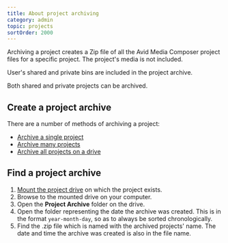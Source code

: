 ```yaml
---
title: About project archiving
category: admin
topic: projects
sortOrder: 2000
---
```


Archiving a project creates a Zip file of all the Avid Media Composer project files for a specific project.
The project's media is not included.

User's shared and private bins are included in the project archive.

Both shared and private projects can be archived.

## Create a project archive

There are a number of methods of archiving a project:

- [Archive a single project](/v2/articles/archive-project.html)
- [Archive many projects](/v2/articles/archive-many-projects.html)
- [Archive all projects on a drive](/v2/articles/archive-drive-projects.html)

## Find a project archive

1. [Mount the project drive](/v2/articles/mount-drive.html) on which the project exists.
2. Browse to the mounted drive on your computer.
3. Open the **Project Archive** folder on the drive.
4. Open the folder representing the date the archive was created. This is in the format `year-month-day`, so as to always be sorted chronologically.
5. Find the .zip file which is named with the archived projects' name. The date and time the archive was created is also in the file name.